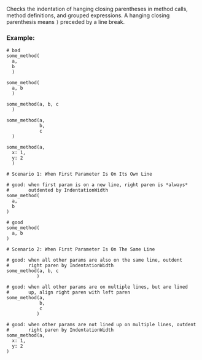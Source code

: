 Checks the indentation of hanging closing parentheses in
method calls, method definitions, and grouped expressions. A hanging
closing parenthesis means `)` preceded by a line break.

### Example:

    # bad
    some_method(
      a,
      b
      )

    some_method(
      a, b
      )

    some_method(a, b, c
      )

    some_method(a,
                b,
                c
      )

    some_method(a,
      x: 1,
      y: 2
      )

    # Scenario 1: When First Parameter Is On Its Own Line

    # good: when first param is on a new line, right paren is *always*
    #       outdented by IndentationWidth
    some_method(
      a,
      b
    )

    # good
    some_method(
      a, b
    )

    # Scenario 2: When First Parameter Is On The Same Line

    # good: when all other params are also on the same line, outdent
    #       right paren by IndentationWidth
    some_method(a, b, c
               )

    # good: when all other params are on multiple lines, but are lined
    #       up, align right paren with left paren
    some_method(a,
                b,
                c
               )

    # good: when other params are not lined up on multiple lines, outdent
    #       right paren by IndentationWidth
    some_method(a,
      x: 1,
      y: 2
    )

